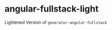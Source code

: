 angular-fullstack-light
=======================

Lightened Version of `generator-angular-fullstack`
